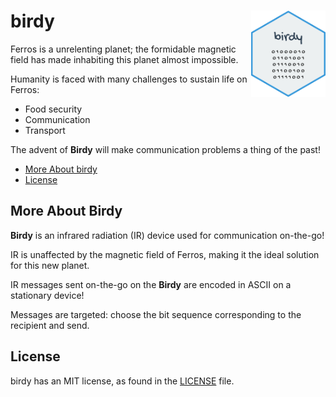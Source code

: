 # birdy <img src="figures/birdy.png" align="right" height="138" /></a>

Ferros is a unrelenting planet; the formidable magnetic field has made inhabiting this planet almost impossible.

Humanity is faced with many challenges to sustain life on Ferros:

* Food security
* Communication
* Transport

The advent of **Birdy** will make communication problems a thing of the past!

- [More About birdy](#more-birdy)
- [License](#license)

## More About Birdy

**Birdy** is an infrared radiation (IR) device used for communication on-the-go!

IR is unaffected by the magnetic field of Ferros, making it the ideal solution for this new planet.

IR messages sent on-the-go on the **Birdy** are encoded in ASCII on a stationary device!

Messages are targeted: choose the bit sequence corresponding to the recipient and send.

## License

birdy has an MIT license, as found in the [LICENSE](LICENSE) file.
